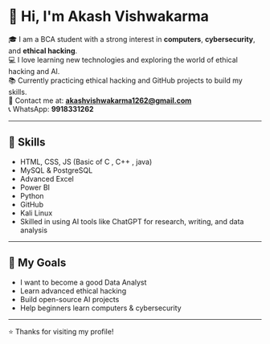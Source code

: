 # 👋 Hi, I'm Akash Vishwakarma

🎓 I am a BCA student with a strong interest in **computers**, **cybersecurity**, and **ethical hacking**.  
💻 I love learning new technologies and exploring the world of ethical hacking and AI.  
📚 Currently practicing ethical hacking and GitHub projects to build my skills.  
📧 Contact me at: **akashvishwakarma1262@gmail.com**  
📞 WhatsApp: **9918331262**

---

## 🔧 Skills
- HTML, CSS, JS (Basic of C , C++ , java)
- MySQL & PostgreSQL
- Advanced Excel
- Power BI
- Python
- GitHub
- Kali Linux
- Skilled in using AI tools like ChatGPT for research, writing, and data analysis

---

## 🚀 My Goals
- I want to become a good Data Analyst
- Learn advanced ethical hacking
- Build open-source AI projects
- Help beginners learn computers & cybersecurity

---

⭐ Thanks for visiting my profile!
